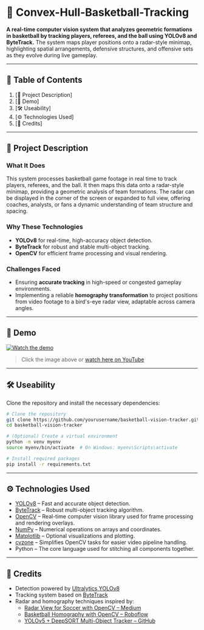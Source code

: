 # 🏀 Convex-Hull-Basketball-Tracking

**A real-time computer vision system that analyzes geometric formations in basketball by tracking players, referees, and the ball using YOLOv8 and ByteTrack.** The system maps player positions onto a radar-style minimap, highlighting spatial arrangements, defensive structures, and offensive sets as they evolve during live gameplay.

---

## 📖 Table of Contents

1. [📌 Project Description]  
2. [🎥 Demo]
3. [🛠 Useability]
4. [⚙️ Technologies Used]
5. [👏 Credits]

---

## 📌 Project Description

### What It Does  
This system processes basketball game footage in real time to track players, referees, and the ball. It then maps this data onto a radar-style minimap, providing a geometric analysis of team formations. The radar can be displayed in the corner of the screen or expanded to full view, offering coaches, analysts, or fans a dynamic understanding of team structure and spacing.

### Why These Technologies  
- **YOLOv8** for real-time, high-accuracy object detection.  
- **ByteTrack** for robust and stable multi-object tracking.  
- **OpenCV** for efficient frame processing and visual rendering.  

### Challenges Faced  
- Ensuring **accurate tracking** in high-speed or congested gameplay environments.  
- Implementing a reliable **homography transformation** to project positions from video footage to a bird's-eye radar view, adaptable across camera angles.

---

## 🎥 Demo

[![Watch the demo](https://img.youtube.com/vi/rS2Ayo4zWac/0.jpg)](https://youtu.be/rS2Ayo4zWac)

> Click the image above or [watch here on YouTube](https://youtu.be/rS2Ayo4zWac)

---

## 🛠 Useability

Clone the repository and install the necessary dependencies:

```bash
# Clone the repository
git clone https://github.com/yourusername/basketball-vision-tracker.git
cd basketball-vision-tracker

# (Optional) Create a virtual environment
python -m venv myenv
source myenv/bin/activate  # On Windows: myenv\Scripts\activate

# Install required packages
pip install -r requirements.txt
```

---

## ⚙️ Technologies Used

- [YOLOv8](https://github.com/ultralytics/ultralytics) – Fast and accurate object detection.
- [ByteTrack](https://github.com/ifzhang/ByteTrack) – Robust multi-object tracking algorithm.
- [OpenCV](https://opencv.org/) – Real-time computer vision library used for frame processing and rendering overlays.
- [NumPy](https://numpy.org/) – Numerical operations on arrays and coordinates.
- [Matplotlib](https://matplotlib.org/) – Optional visualizations and plotting.
- [cvzone](https://github.com/cvzone/cvzone) – Simplifies OpenCV tasks for easier video pipeline handling.
- Python – The core language used for stitching all components together.

---

## 👏 Credits

- Detection powered by [Ultralytics YOLOv8](https://github.com/ultralytics/ultralytics)  
- Tracking system based on [ByteTrack](https://github.com/ifzhang/ByteTrack)  
- Radar and homography techniques inspired by:
  - [Radar View for Soccer with OpenCV – Medium](https://medium.com/@ibrahimokdadov/soccer-tracking-and-radar-visualization-in-python-400ef8786121)  
  - [Basketball Homography with OpenCV – Roboflow](https://medium.com/@roboflow/basketball-player-tracking-and-homography-with-opencv-125872b538a0)  
  - [YOLOv5 + DeepSORT Multi-Object Tracker – GitHub](https://github.com/mikel-brostrom/Yolov5_DeepSort_Pytorch)

